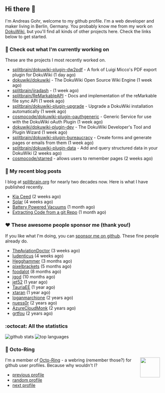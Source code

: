## Hi there :wave:

I'm Andreas Gohr, welcome to my github profile. I'm a web developer and maker living in Berlin, Germany. You probably know me from my work on [DokuWiki](https://github.com/splitbrain/dokuwiki), but you'll find all kinds of other projects here. Check the links below to get started.

### :hammer: Check out what I'm currently working on

These are the projects I most recently worked on.


- [splitbrain/dokuwiki-plugin-dw2pdf](https://github.com/splitbrain/dokuwiki-plugin-dw2pdf) - A fork of Luigi Micco&#39;s PDF export plugin for DokuWiki (1 day ago)
- [dokuwiki/dokuwiki](https://github.com/dokuwiki/dokuwiki) - The DokuWiki Open Source Wiki Engine (1 week ago)
- [splitbrain/jiradash](https://github.com/splitbrain/jiradash) -  (1 week ago)
- [splitbrain/ReMarkableAPI](https://github.com/splitbrain/ReMarkableAPI) - Docs and implementation of the reMarkable file sync API (1 week ago)
- [splitbrain/dokuwiki-plugin-upgrade](https://github.com/splitbrain/dokuwiki-plugin-upgrade) - Upgrade a DokuWiki installation automatically (1 week ago)
- [cosmocode/dokuwiki-plugin-oauthgeneric](https://github.com/cosmocode/dokuwiki-plugin-oauthgeneric) - Generic Service for use with the DokuWiki oAuth Plugin (1 week ago)
- [dokuwiki/dokuwiki-plugin-dev](https://github.com/dokuwiki/dokuwiki-plugin-dev) - The DokuWiki Developer&#39;s Tool and Plugin Wizard (1 week ago)
- [splitbrain/dokuwiki-plugin-bureaucracy](https://github.com/splitbrain/dokuwiki-plugin-bureaucracy) - Create forms and generate pages or emails from them (1 week ago)
- [splitbrain/dokuwiki-plugin-data](https://github.com/splitbrain/dokuwiki-plugin-data) - Add and query structured data in your DokuWiki (2 weeks ago)
- [cosmocode/starred](https://github.com/cosmocode/starred) - allows users to remember pages (2 weeks ago)

### :scroll: My recent blog posts

I blog at [splitbrain.org](https://www.splitbrain.org) for nearly two decades now. Here is what I have published recently.


- [Kia Ceed](https://www.splitbrain.org/blog/2023-04/16-kia_ceed_phev) (2 weeks ago)
- [Solar](https://www.splitbrain.org/blog/2023-04/04-solar) (4 weeks ago)
- [Battery Powered Vacuums](https://www.splitbrain.org/blog/2023-04/01-battery_powered_vacuums) (1 month ago)
- [Extracting Code from a git Repo](https://www.splitbrain.org/blog/2023-03/11-extracting_code_from_git_repo_with_history) (1 month ago)

### :hearts:️ These awesome people sponsor me (thank you!)

If you like what I'm doing, you can [sponsor me on github](https://github.com/sponsors/splitbrain). These fine people already do.


- [TheAviationDoctor](https://github.com/TheAviationDoctor) (3 weeks ago)
- [ludenticus](https://github.com/ludenticus) (4 weeks ago)
- [Hegghammer](https://github.com/Hegghammer) (3 months ago)
- [pixelbrackets](https://github.com/pixelbrackets) (5 months ago)
- [foodalot](https://github.com/foodalot) (8 months ago)
- [jgod](https://github.com/jgod) (10 months ago)
- [jet52](https://github.com/jet52) (1 year ago)
- [TauriaEE](https://github.com/TauriaEE) (1 year ago)
- [xtaran](https://github.com/xtaran) (1 year ago)
- [loganmarchione](https://github.com/loganmarchione) (2 years ago)
- [nuess0r](https://github.com/nuess0r) (2 years ago)
- [AzureCloudMonk](https://github.com/AzureCloudMonk) (2 years ago)
- [grtfou](https://github.com/grtfou) (2 years ago)

### :octocat: All the statistics

 ![github stats](https://github-readme-stats.vercel.app/api?username=splitbrain&show_icons=true&hide_title=true)
![top languages](https://github-readme-stats.vercel.app/api/top-langs/?username=splitbrain&layout=compact)


### :octopus: Octo-Ring

<img width="64" height="65" src="https://octo-ring.com/static/img/octo.png" align="right" alt="">

I'm a member of [Octo-Ring](https://octo-ring.com/) - a webring (remember those?) for github user profiles. Because why wouldn't I? 

* [previous profile](https://octo-ring.com/p/splitbrain/prev)
* [random profile](https://octo-ring.com/p/splitbrain/random)
* [next profile](https://octo-ring.com/p/splitbrain/next)

